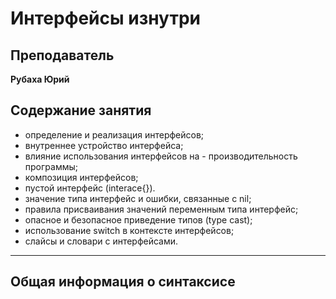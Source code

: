 # Интерфейсы изнутри

## Преподаватель  
**Рубаха Юрий**  

## Содержание занятия  
- определение и реализация интерфейсов;
- внутреннее устройство интерфейса;
- влияние использования интерфейсов на - производительность программы;
- композиция интерфейсов;
- пустой интерфейс (interace{}).
- значение типа интерфейс и ошибки, связанные с nil;
- правила присваивания значений переменным типа интерфейс;
- опасное и безопасное приведение типов (type cast);
- использование switch в контексте интерфейсов;
- слайсы и словари с интерфейсами.

---

## Общая информация о синтаксисе  
